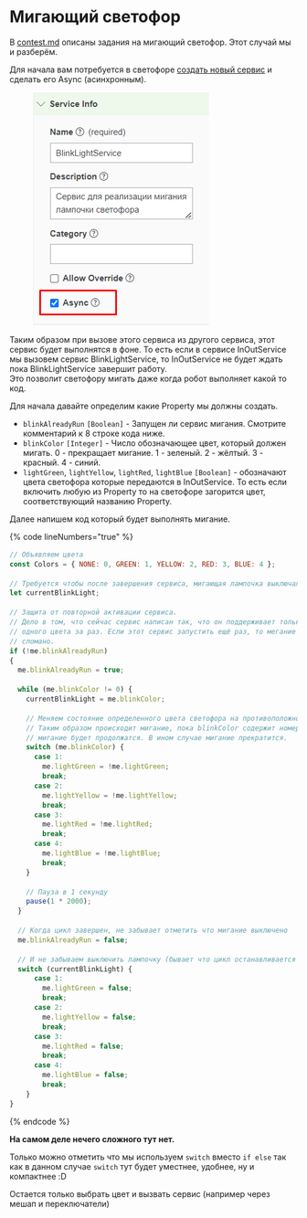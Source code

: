 # Мигающий светофор

В [contest.md](../../contest.md "mention") описаны задания на мигающий светофор. Этот случай мы и разберём.

Для начала вам потребуется в светофоре [создать новый сервис](../../thingworx-web/veshi.md#sozdanie-servisa) и сделать его Async (асинхронным). &#x20;

<figure><img src="../../.gitbook/assets/Menu_Service_Async.png" alt=""><figcaption></figcaption></figure>

Таким образом при вызове этого сервиса из другого сервиса, этот сервис будет выполнятся в  фоне. То есть если в сервисе InOutService мы вызовем сервис BlinkLightService, то InOutService не будет ждать пока BlinkLightService завершит работу.\
Это позволит светофору мигать даже когда робот выполняет какой то код.

Для начала давайте определим какие Property мы должны создать.

* `blinkAlreadyRun` `[Boolean]` - Запущен ли сервис мигания. Смотрите комментарий к 8 строке кода ниже.
* `blinkColor` `[Integer]` - Число обозначающее цвет, который должен мигать. 0 - прекращает мигание. 1 - зеленый. 2 - жёлтый. 3 - красный. 4 - синий.
* `lightGreen`, `lightYellow`, `lightRed`, `lightBlue` `[Boolean]` -  обозначают цвета светофора которые передаются в InOutService. То есть если включить любую из Property то на светофоре загорится цвет, соответствующий названию Property.

Далее напишем код который будет выполнять мигание.

{% code lineNumbers="true" %}
```javascript
// Объявляем цвета
const Colors = { NONE: 0, GREEN: 1, YELLOW: 2, RED: 3, BLUE: 4 };

// Требуется чтобы после завершения сервиса, мигающая лампочка выключалась а не оставалась включенной.
let currentBlinkLight;
 
// Защита от повторной активации сервиса.
// Дело в том, что сейчас сервис написан так, что он поддерживает только мигание 
// одного цвета за раз. Если этот сервис запустить ещё раз, то мегание будет
// сломано.
if (!me.blinkAlreadyRun)
{
  me.blinkAlreadyRun = true;

  while (me.blinkColor != 0) {
    currentBlinkLight = me.blinkColor;

    // Меняем состояние определенного цвета светофора на противоположное.
    // Таким образом происходит мигание, пока blinkColor содержит номер цвета, 
    // мигание будет продолжатся. В ином случае мигание прекратится.
    switch (me.blinkColor) {
      case 1:
        me.lightGreen = !me.lightGreen;
        break;
      case 2:
        me.lightYellow = !me.lightYellow;
        break;
      case 3:
        me.lightRed = !me.lightRed;
        break;
      case 4:
        me.lightBlue = !me.lightBlue;
        break;
    }
  
    // Пауза в 1 секунду
    pause(1 * 2000);  
  }
  
  // Когда цикл завершен, не забывает отметить что мигание выключено 
  me.blinkAlreadyRun = false;

  // И не забываем выключить лампочку (бывает что цикл останавливается когда лампа включена)
  switch (currentBlinkLight) {
      case 1:
        me.lightGreen = false;
        break;
      case 2:
        me.lightYellow = false;
        break;
      case 3:
        me.lightRed = false;
        break;
      case 4:
        me.lightBlue = false;
        break;
    }
}
```
{% endcode %}

**На самом деле нечего сложного тут нет.**&#x20;

Только можно отметить что мы используем `switch` вместо `if else` так как в данном случае `switch` тут будет уместнее, удобнее, ну и компактнее :D&#x20;

Остается только выбрать цвет и вызвать сервис (например через мешап и переключатели)
